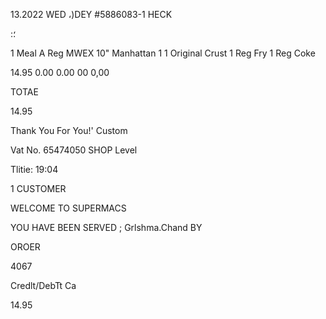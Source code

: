 13.2022 WED ،)DEY
#5886083-1 HECK

:؛

1 Meal  A  Reg  MWEX
 10"  Manhattan
1
1  Original  Crust
1  Reg  Fry
1  Reg  Coke

14.95
0.00
0.00
00
0,00

TOTAE

14.95

Thank  You  For  You!'  Custom

Vat  No.  65474050
SHOP
Level

Tlitie:  19:04

1  CUSTOMER

WELCOME  TO  SUPERMACS

YOU  HAVE  BEEN  SERVED
;  Grlshma.Chand
BY

OROER

4067

Credlt/DebTt  Ca

14.95

